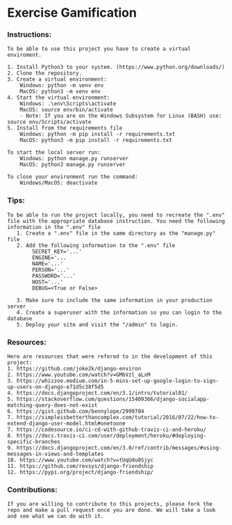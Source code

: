 # **Exercise Gamification**

### Instructions:

    To be able to use this project you have to create a virtual enviroment.

    1. Install Python3 to your system. (https://www.python.org/downloads/)
    2. Clone the repository.
    3. Create a virtual environment:
        Windows: python -m venv env
        MacOS: python3 -m venv env
    4. Start the virtual environment:
        Windows: .\env\Scripts\activate
        MacOS: source env/bin/activate
        - Note: If you are on the Windows Subsystem for Linux (BASH) use: source env/Scripts/activate
    5. Install from the requirements file
        Windows: python -m pip install -r requirements.txt
        MacOS: python3 -m pip install -r requirements.txt
   
    To start the local server run:
        Windows: python manage.py runserver
        MacOS: python3 manage.py runserver

    To close your environment run the command:
        Windows/MacOS: deactivate

### Tips:
    To be able to run the project locally, you need to recreate the ".env" file with the appropriate database instruction. You need the following information in the ".env" file
       1. Create a ".env" file in the same directory as the "manage.py" file
       2. Add the following information to the ".env" file
            SECRET_KEY='...'
            ENGINE='...
            NAME='...'
            PERSON='...'
            PASSWORD='...'
            HOST='...'
            DEBUG=<True or False>

       3. Make sure to include the same information in your production server
       4. Create a superuser with the information so you can login to the database
       5. Deploy your site and visit the "/admin" to login. 
   
### Resources:
    Here are resources that were refered to in the development of this project:
    1. https://github.com/joke2k/django-environ
    2. https://www.youtube.com/watch?v=GMbVzl_aLxM
    3. https://whizzoe.medium.com/in-5-mins-set-up-google-login-to-sign-up-users-on-django-e71d5c38f5d5
    4. https://docs.djangoproject.com/en/3.1/intro/tutorial01/
    5. https://stackoverflow.com/questions/15409366/django-socialapp-matching-query-does-not-exist
    6. https://gist.github.com/bennylope/2999704
    7. https://simpleisbetterthancomplex.com/tutorial/2016/07/22/how-to-extend-django-user-model.html#onetoone
    7. https://codesource.io/ci-cd-with-github-travis-ci-and-heroku/
    8. https://docs.travis-ci.com/user/deployment/heroku/#deploying-specific-branches
    9. https://docs.djangoproject.com/en/3.0/ref/contrib/messages/#using-messages-in-views-and-templates
    10. https://www.youtube.com/watch?v=tUqUdu0Sjyc
    11. https://github.com/revsys/django-friendship
    12. https://pypi.org/project/django-friendship/
    
### Contributions:
    If you are willing to contribute to this projects, please fork the repo and make a pull request once you are done. We will take a look and see what we can do with it.
